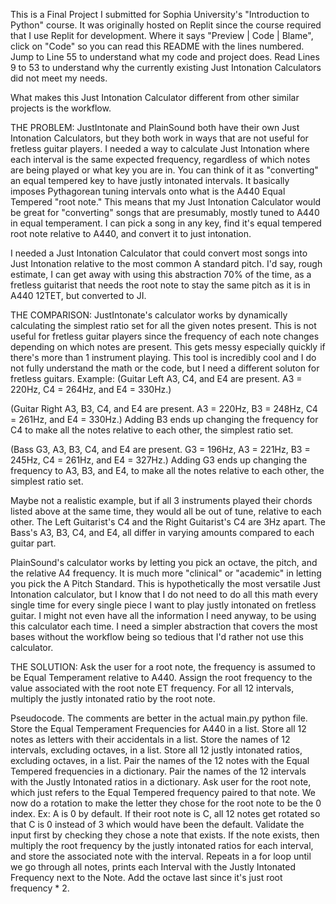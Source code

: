 This is a Final Project I submitted for Sophia University's "Introduction to Python" course.
It was originally hosted on Replit since the course required that I use Replit for development.
Where it says "Preview | Code | Blame", click on "Code" so you can read this README with the lines numbered.
Jump to Line 55 to understand what my code and project does.
Read Lines 9 to 53 to understand why the currently existing Just Intonation Calculators did not meet my needs.

What makes this Just Intonation Calculator different from other similar projects is the workflow.

THE PROBLEM:
JustIntonate and PlainSound both have their own Just Intonation Calculators,
but they both work in ways that are not useful for fretless guitar players.
I needed a way to calculate Just Intonation where each interval is the same expected frequency,
regardless of which notes are being played or what key you are in.
You can think of it as "converting" an equal tempered key to have justly intonated intervals.
It basically imposes Pythagorean tuning intervals onto what is the A440 Equal Tempered "root note."
This means that my Just Intonation Calculator would be great for "converting" songs that are presumably,
mostly tuned to A440 in equal temperament. I can pick a song in any key, find it's equal tempered root note
relative to A440, and convert it to just intonation.

I needed a Just Intonation Calculator that could convert most songs into Just Intonation relative to the
most common A standard pitch. I'd say, rough estimate, I can get away with using this abstraction 70% of the time,
as a fretless guitarist that needs the root note to stay the same pitch as it is in A440 12TET, but converted to JI.

THE COMPARISON:
JustIntonate's calculator works by dynamically calculating the simplest ratio set for all the given notes present.
This is not useful for fretless guitar players since the frequency of each note changes depending on which notes are present.
This gets messy especially quickly if there's more than 1 instrument playing.
This tool is incredibly cool and I do not fully understand the math or the code, but I need a different soluton for fretless guitars.
Example:
(Guitar Left
A3, C4, and E4 are present.
A3 = 220Hz, C4 = 264Hz, and E4 = 330Hz.)

(Guitar Right
A3, B3, C4, and E4 are present.
A3 = 220Hz, B3 = 248Hz, C4 = 261Hz, and E4 = 330Hz.)
Adding B3 ends up changing the frequency for C4 to make all the notes relative to each other, the simplest ratio set.

(Bass
G3, A3, B3, C4, and E4 are present.
G3 = 196Hz, A3 = 221Hz, B3 = 245Hz, C4 = 261Hz, and E4 = 327Hz.)
Adding G3 ends up changing the frequency to A3, B3, and E4, to make all the notes relative to each other, the simplest ratio set.

Maybe not a realistic example, but if all 3 instruments played their chords listed above at the same time, they would all be out of tune,
relative to each other. The Left Guitarist's C4 and the Right Guitarist's C4 are 3Hz apart.
The Bass's A3, B3, C4, and E4, all differ in varying amounts compared to each guitar part.

PlainSound's calculator works by letting you pick an octave, the pitch, and the relative A4 frequency.
It is much more "clinical" or "academic" in letting you pick the A Pitch Standard.
This is hypothetically the most versatile Just Intonation calculator, but I know that I do not need to
do all this math every single time for every single piece I want to play justly intonated on fretless guitar.
I might not even have all the information I need anyway, to be using this calculator each time.
I need a simpler abstraction that covers the most bases without the workflow being so tedious that I'd rather not use this calculator.

THE SOLUTION:
Ask the user for a root note, the frequency is assumed to be Equal Temperament relative to A440.
Assign the root frequency to the value associated with the root note ET frequency.
For all 12 intervals, multiply the justly intonated ratio by the root note.

Pseudocode. The comments are better in the actual main.py python file.
Store the Equal Temperament Frequencies for A440 in a list.
Store all 12 notes as letters with their accidentals in a list.
Store the names of 12 intervals, excluding octaves, in a list.
Store all 12 justly intonated ratios, excluding octaves, in a list.
Pair the names of the 12 notes with the Equal Tempered frequencies in a dictionary.
Pair the names of the 12 intervals with the Justly Intonated ratios in a dictionary.
Ask user for the root note, which just refers to the Equal Tempered frequency paired to that note.
We now do a rotation to make the letter they chose for the root note to be the 0 index.
Ex: A is 0 by default. If their root note is C, all 12 notes get rotated so that C is 0 instead of 3 which would have been the default.
Validate the input first by checking they chose a note that exists.
If the note exists, then multiply the root frequency by the justly intonated ratios for each interval, and store the associated
note with the interval.
Repeats in a for loop until we go through all notes, prints each Interval with the Justly Intonated Frequency next to the Note.
Add the octave last since it's just root frequency * 2.
